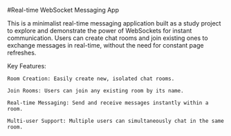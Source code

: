 #Real-time WebSocket Messaging App

This is a minimalist real-time messaging application built as a study project to explore and demonstrate the power of WebSockets for instant communication. Users can create chat rooms and join existing ones to exchange messages in real-time, without the need for constant page refreshes.

Key Features:

    Room Creation: Easily create new, isolated chat rooms.

    Join Rooms: Users can join any existing room by its name.

    Real-time Messaging: Send and receive messages instantly within a room.

    Multi-user Support: Multiple users can simultaneously chat in the same room.
